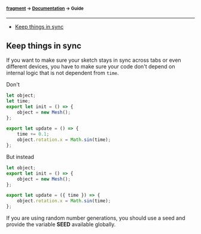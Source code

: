 #### <sup>[fragment](../README.md) → [Documentation](./README.md) → Guide</sup>

---

- [Keep things in sync](#keep-things-in-sync)

## Keep things in sync
If you want to make sure your sketch stays in sync across tabs or even different devices, you have to make sure your code don't depend on internal logic that is not dependent from `time`.

Don't
```js
let object;
let time;
export let init = () => {
	object = new Mesh();
};

export let update = () => {
	time += 0.1;
	object.rotation.x = Math.sin(time);
};
```
But instead
```js
let object;
export let init = () => {
	object = new Mesh();
};

export let update = ({ time }) => {
	object.rotation.x = Math.sin(time);
};
```

If you are using random number generations, you should use a seed and provide the variable __SEED__ available globally.
